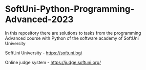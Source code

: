 # SoftUni-Python-Programming-Advanced-2023

In this repository there are solutions to tasks from the programming Advanced course with Python of the software academy of SoftUni University

SoftUni University - https://softuni.bg/

Online judge system - https://judge.softuni.org/
